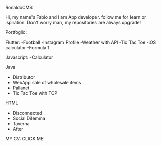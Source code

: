 RonaldoCMS

Hi, my name's Fabio and I am App developer. follow me for learn or ispiration. Don't worry man, my repositories are always upgrade!

	
	
	




Portfoglio:

Flutter:
-Football
-Instagram Profile
-Weather with API
-Tic Tac Toe
-iOS calculator
-Formula 1

Javascript:
-Calculator

Java
- Distributor
- WebApp sale of wholesale items
- Pallanet
- Tic Tac Toe with TCP

HTML
- Disconnected
- Social Dilemma
- Taverna
- After



MY CV: CLICK ME!


